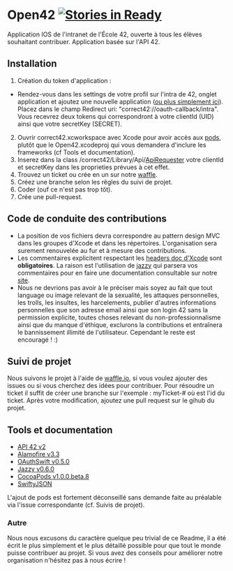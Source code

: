# Open42 [![Stories in Ready](https://badge.waffle.io/emericspiroux/Open42.png?label=ready&title=Ready)](https://waffle.io/emericspiroux/Open42)

Application IOS de l'intranet de l'École 42, ouverte à tous les élèves souhaitant contribuer. Application basée sur l'API 42.

## Installation
1. Création du token d'application :
  - Rendez-vous dans les settings de votre profil sur l'intra de 42, onglet application et ajoutez une nouvelle application ([ou plus simplement ici](https://profile.intra.42.fr/oauth/applications/new)). Placez dans le champ Redirect uri: "correct42://oauth-callback/intra". Vous recevrez deux tokens qui correspondront à votre clientId (UID) ainsi que votre secretKey (SECRET). 
2. Ouvrir correct42.xcworkspace avec Xcode pour avoir accès aux [pods](https://cocoapods.org), plutôt que le Open42.xcodeproj qui vous demandera d'inclure les frameworks (cf Tools et documentation).
3. Inserez dans la class /correct42/Library/Api/[ApiRequester](https://github.com/emericspiroux/Open42/blob/master/correct42/Library/Api/ApiRequester.swift) votre clientId et secretKey dans les proprieties prévues à cet effet.
4. Trouvez un ticket ou crée en un sur notre [waffle](https://waffle.io/emericspiroux/Open42).
5. Créez une branche selon les rêgles du suivi de projet.
6. Coder (ouf ce n'est pas trop tôt).
6. Crée une pull-request.

## Code de conduite des contributions
- La position de vos fichiers devra correspondre au pattern design MVC dans les groupes d'Xcode et dans les répertoires. L'organisation sera surement renouvelée au fur et à mesure des contributions.
- Les commentaires explicitent respectant les [headers doc d'Xcode](https://developer.apple.com/library/mac/documentation/Xcode/Reference/xcode_markup_formatting_ref/index.html#//apple_ref/doc/uid/TP40016497) sont <b>obligatoires</b>. La raison est l'utilisation de [jazzy](https://github.com/realm/jazzy) qui parsera vos commentaires pour en faire une documentation consultable sur notre [site](http://docopen42.spiroux-web.fr).
- Nous ne devrions pas avoir à le préciser mais soyez au fait que tout language ou image relevant de la sexualité, les attaques personnelles, les trolls, les insultes, les harcelements, publier d'autres informations personnelles que son adresse email ainsi que son login 42 sans la permission explicite, toutes choses relevant du non-professionnalisme ainsi que du manque d'éthique, exclurons la contributions et entraînera le bannissement illimité de l'utilisateur. Cependant le reste est encouragé ! :)

## Suivi de projet
Nous suivons le projet à l'aide de [waffle.io](https://waffle.io/emericspiroux/Open42), si vous voulez ajouter des issues ou si vous cherchez des idées pour contribuer. Pour résoudre un ticket il suffit de créer une branche sur l'exemple : myTicket-#<id> où <id> est l'id du ticket. Après votre modification, ajoutez une pull request sur le gihub du projet.

## Tools et documentation

- [API 42 v2](https://api.intra.42.fr/apidoc/2.0.html)
- [Alamofire v3.3](https://github.com/Alamofire/Alamofire)
- [OAuthSwift v0.5.0](https://github.com/OAuthSwift/OAuthSwift) 
- [Jazzy v0.6.0](https://github.com/realm/jazzy)
- [CocoaPods v1.0.0.beta.8](https://guides.cocoapods.org/)
- [SwiftyJSON](https://github.com/SwiftyJSON/SwiftyJSON.git)

L'ajout de pods est fortement déconseillé sans demande faite au préalable via l'issue correspondante (cf. Suivis de projet).

### Autre
Nous nous excusons du caractère quelque peu trivial de ce Readme, il a été écrit le plus simplement et le plus détaillé possible pour que tout le monde puisse contribuer au projet. Si vous avez des conseils pour améliorer notre organisation n'hésitez pas à nous écrire !
